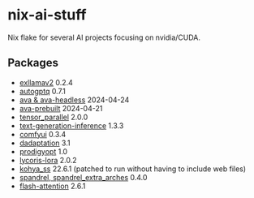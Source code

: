 # nix-ai-stuff
Nix flake for several AI projects focusing on nvidia/CUDA.

## Packages
- [exllamav2](https://github.com/turboderp/exllamav2) 0.2.4
- [autogptq](https://github.com/PanQiWei/AutoGPTQ) 0.7.1
- [ava & ava-headless](https://www.avapls.com/) 2024-04-24
- [ava-prebuilt](https://www.avapls.com/) 2024-04-21
- [tensor_parallel](https://github.com/BlackSamorez/tensor_parallel) 2.0.0
- [text-generation-inference](https://github.com/huggingface/text-generation-inference) 1.3.3
- [comfyui](https://github.com/comfyanonymous/ComfyUI) 0.3.4
- [dadaptation](https://github.com/facebookresearch/dadaptation) 3.1
- [prodigyopt](https://github.com/konstmish/prodigy) 1.0
- [lycoris-lora](https://github.com/KohakuBlueleaf/LyCORIS) 2.0.2
- [kohya_ss](https://github.com/bmaltais/kohya_ss) 22.6.1 (patched to run without having to include web files)
- [spandrel, spandrel_extra_arches](https://github.com/chaiNNer-org/spandrel) 0.4.0
- [flash-attention](https://github.com/Dao-AILab/flash-attention) 2.6.1
